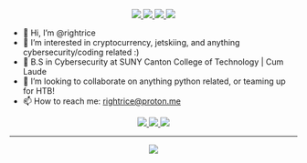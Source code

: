 <p align="center">
<a href="https://app.hackthebox.com/profile/1208707" target="_blank">
    <img src="https://img.shields.io/badge/Hack-The Box-%23bf3434?style=flat-square">
</a>
<a href="https://github.com/rightrice/xpl0it" target="_blank">
    <img src="https://img.shields.io/badge/Current-Project-%23bf3434?style=flat-square">
</a>
<a href="https://twitter.com/rightrice_" target="_blank">
    <img src="https://img.shields.io/badge/Profile-Twitter-%23bf3434?style=flat-square">
</a>
<a href="mailto:rightrice@proton.me">    
    <img src="https://img.shields.io/badge/Email-rightrice@proton.me-informational?style=flat-square&color=bf3434&logo=protonmail&logoColor=white">
</a>


- 👋 Hi, I’m @rightrice
- 👀 I’m interested in cryptocurrency, jetskiing, and anything cybersecurity/coding related :)
- 🌱 B.S in Cybersecurity at SUNY Canton College of Technology | Cum Laude
- 💞️ I’m looking to collaborate on anything python related, or teaming up for HTB!
- 📫 How to reach me: rightrice@proton.me

<p align="center">
<a href="https://ubuntu.com/" target="_blank">        
    <img src="https://img.shields.io/badge/OS-Ubuntu%20Linux-%23bf3434?style=flat-square&logo=linux&logoColor=white">
</a>    
<a href="https://microsoft.com" target="_blank">          
    <img src="https://img.shields.io/badge/OS-Windows%2011-%23bf3434?style=flat-square&logo=windows&logoColor=white">
</a>    
<a href="https://code.visualstudio.com/" target="_blank">          
    <img src="https://img.shields.io/badge/Editor-VSCode-%23bf3434?style=flat-square&logo=visual-studio-code&logoColor=white">
</a>
    
<hr> 
<p align="center">
<a href="https://github.com/rightrice">
    <img src="https://github-readme-stats.vercel.app/api/top-langs/?username=rightrice&hide=TeX&layout=compact&theme=shadow_red">
</a> 
    


<!---
rightrice/rightrice is a ✨ special ✨ repository because its `README.md` (this file) appears on your GitHub profile.
You can click the Preview link to take a look at your changes.
--->

